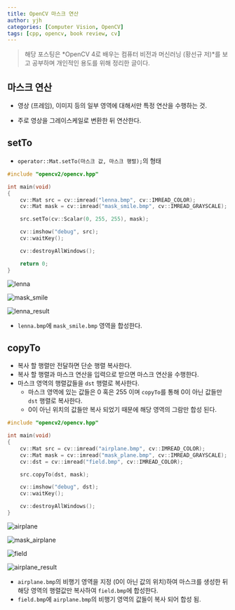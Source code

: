 ```yaml
---
title: OpenCV 마스크 연산
author: yjh
categories: [Computer Vision, OpenCV]
tags: [cpp, opencv, book review, cv]
---
```


> 해당 포스팅은 *OpenCV 4로 배우는 컴퓨터 비전과 머신러닝 (황선규 저)*를 보고 공부하며 개인적인 용도를 위해 정리한 글이다.

## 마스크 연산

- 영상 (프레임), 이미지 등의 일부 영역에 대해서만 특정 연산을 수행하는 것.

- 주로 영상을 그레이스케일로 변환한 뒤 연산한다.

## setTo

- `operator::Mat.setTo(마스크 값, 마스크 행렬);`의 형태

```cpp
#include "opencv2/opencv.hpp"

int main(void)
{
    cv::Mat src = cv::imread("lenna.bmp", cv::IMREAD_COLOR);
    cv::Mat mask = cv::imread("mask_smile.bmp", cv::IMREAD_GRAYSCALE);

    src.setTo(cv::Scalar(0, 255, 255), mask);

    cv::imshow("debug", src);
    cv::waitKey();

    cv::destroyAllWindows();

    return 0;
}
```

![lenna](/assets/img/lenna.bmp)

![mask_smile](/assets/img/mask_smile.bmp)

![lenna_result](/assets/img/lenna_result.jpg)

- `lenna.bmp`에 `mask_smile.bmp` 영역을 합성한다.

## copyTo

- 복사 할 행렬만 전달하면 단순 행렬 복사한다.
- 복사 할 행렬과 마스크 연산을 입력으로 받으면 마스크 연산을 수행한다.
- 마스크 영역의 행렬값들을 `dst` 행렬로 복사한다.
  - 마스크 영역에 있는 값들은 $0$ 혹은 $255$ 이며 `copyTo`를 통해 $0$이 아닌 값들만 `dst` 행렬로 복사한다.
  - $0$이 아닌 위치의 값들만 복사 되었기 때문에 해당 영역의 그람만 합성 된다.

```cpp
#include "opencv2/opencv.hpp"

int main(void)
{
    cv::Mat src = cv::imread("airplane.bmp", cv::IMREAD_COLOR);
    cv::Mat mask = cv::imread("mask_plane.bmp", cv::IMREAD_GRAYSCALE);
    cv::dst = cv::imread("field.bmp", cv::IMREAD_COLOR);

    src.copyTo(dst, mask);

    cv::imshow("debug", dst);
    cv::waitKey();

    cv::destroyAllWindows();
}
```

![airplane](/assets/img/airplane.bmp)

![mask_airplane](/assets/img/mask_plane.bmp)

![field](/assets/img/field.bmp)

![airplane_result](/assets/img/airplane_result.jpg)

- `airplane.bmp`의 비행기 영역을 지정 ($0$이 아닌 값의 위치)하여 마스크를 생성한 뒤 해당 영역의 행렬값만 복사하여 `field.bmp`에 합성한다.
- `field.bmp`에 `airplane.bmp`의 비행기 영역의 값들이 복사 되어 합성 됨.

